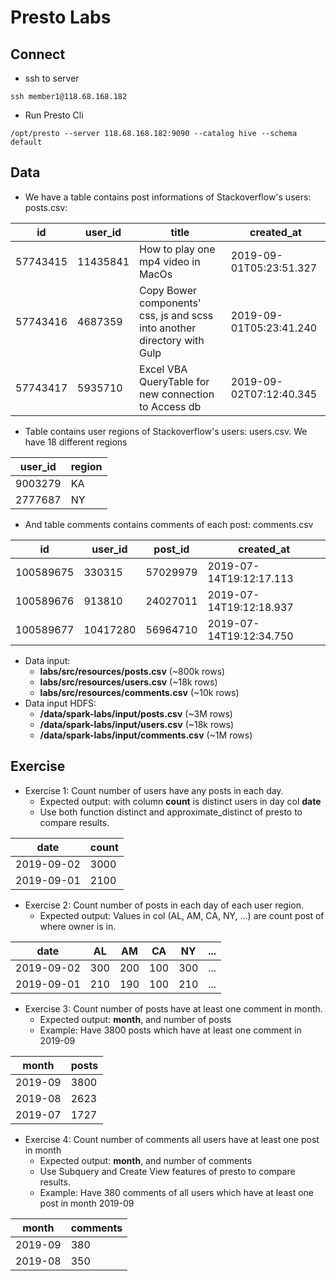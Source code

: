 
# Presto Labs

## Connect
- ssh to server
```
ssh member1@118.68.168.182
```
- Run Presto Cli
```
/opt/presto --server 118.68.168.182:9090 --catalog hive --schema default
```

## Data
- We have a table contains post informations of Stackoverflow's users: posts.csv:

| id |user_id  |title|created_at
|--|--|--|--
| 57743415 | 11435841 |How to play one mp4 video in MacOs|2019-09-01T05:23:51.327
|57743416|4687359|Copy Bower components' css, js and scss into another directory with Gulp|2019-09-01T05:23:41.240
|57743417|5935710|Excel VBA QueryTable for new connection to Access db|2019-09-02T07:12:40.345

- Table contains user regions of Stackoverflow's users: users.csv. We have 18 different regions
  
| user_id |region
|--|--
| 9003279 | KA
| 2777687 | NY

- And table comments contains comments of each post: comments.csv
  
| id | user_id | post_id |created_at
|--|--|--|--
| 100589675 | 330315 | 57029979 | 2019-07-14T19:12:17.113
| 100589676 | 913810 | 24027011 | 2019-07-14T19:12:18.937
| 100589677 | 10417280 | 56964710 | 2019-07-14T19:12:34.750

- Data input:
  - **labs/src/resources/posts.csv** (~800k rows)
  - **labs/src/resources/users.csv** (~18k rows)
  - **labs/src/resources/comments.csv** (~10k rows)
- Data input HDFS:
  - **/data/spark-labs/input/posts.csv** (~3M rows)
  - **/data/spark-labs/input/users.csv** (~18k rows)
  - **/data/spark-labs/input/comments.csv** (~1M rows)
  
## Exercise
- Exercise 1: Count number of users have any posts in each day.
  - Expected output: with column **count** is distinct users in day col **date**
  - Use both function distinct and approximate_distinct of presto to compare results.

| date |count
|--|--  
| 2019-09-02 | 3000
| 2019-09-01 | 2100

- Exercise 2: Count number of posts in each day of each user region.
    - Expected output: Values in col (AL, AM, CA, NY, ...) are count post of where owner is in.

| date | AL | AM | CA | NY | ...
|--|--|--|--|--|--
| 2019-09-02 | 300 | 200 | 100 | 300 | ...
| 2019-09-01 | 210 | 190 | 100 | 210 | ...

- Exercise 3: Count number of posts have at least one comment in month.
    - Expected output: **month**, and number of posts
    - Example: Have 3800 posts which have at least one comment in 2019-09

| month | posts
|--|--
|2019-09| 3800
|2019-08| 2623
|2019-07| 1727

- Exercise 4: Count number of comments all users have at least one post in month
    - Expected output: **month**, and number of comments
    - Use Subquery and Create View features of presto to compare results.
    - Example: Have 380 comments of all users which have at least one post in month 2019-09

| month | comments
|--|--
|2019-09| 380
|2019-08| 350